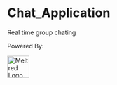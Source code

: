 # Chat_Application

Real time group chating

Powered By:
<div align="left">
<a href="https://github.com/meltred"><img src="https://i.imgur.com/Lq1q7vO.png" alt="Meltred Logo" loading="lazy" height="50px" /></a>
</div>
